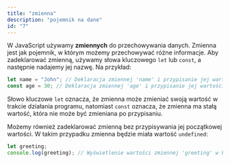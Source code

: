 ```yaml
---
title: "zmienna"
description: "pojemnik na dane"
id: "7"
---
```


W JavaScript używamy **zmiennych** do przechowywania danych.  Zmienna jest jak pojemnik, w którym możemy przechowywać różne informacje. Aby zadeklarować zmienną, używamy słowa kluczowego `let` lub `const`, a następnie nadajemy jej nazwę. Na przykład:

```js
let name = "John"; // Deklaracja zmiennej 'name' i przypisanie jej wartości "John"
const age = 30; // Deklaracja zmiennej 'age' i przypisanie jej wartości 30
```
Słowo kluczowe `let` oznacza, że zmienna może zmieniać swoją wartość w trakcie działania programu, natomiast `const` oznacza, że zmienna ma stałą wartość, która nie może być zmieniana po przypisaniu.

Możemy również zadeklarować zmienną bez przypisywania jej początkowej wartości. W takim przypadku zmienna będzie miała wartość `undefined`:

```js
let greeting;
console.log(greeting); // Wyświetlenie wartości zmiennej 'greeting' w konsoli
```